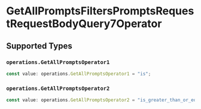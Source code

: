 # GetAllPromptsFiltersPromptsRequestRequestBodyQuery7Operator


## Supported Types

### `operations.GetAllPromptsOperator1`

```typescript
const value: operations.GetAllPromptsOperator1 = "is";
```

### `operations.GetAllPromptsOperator2`

```typescript
const value: operations.GetAllPromptsOperator2 = "is_greater_than_or_equal_to";
```

